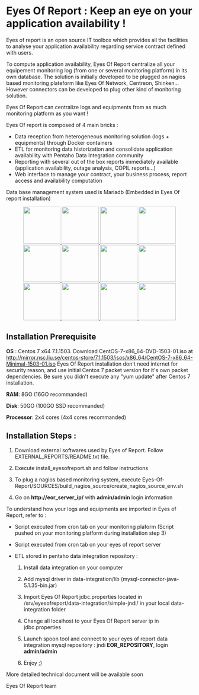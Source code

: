 # Eyes Of Report : Keep an eye on your application availability ! 

Eyes of report is an open source IT toolbox which provides all the facilities to analyse your application availability regarding service contract defined with users.

To compute application availability, Eyes Of Report centralize all your equipement monitoring log (from one or several monitoring platform) in its own database. The solution is initially developed to be plugged on nagios based monitoring plateform like Eyes Of Network, Centreon, Shinken...
However connectors can be developed to plug other kind of monitoring solution.

Eyes Of Report can centralize logs and equipments from as much monitoring platform as you want !

Eyes Of report is composed of 4 main bricks :
* Data reception from heterogeneous monitoring solution (logs + equipments) through Docker containers
* ETL for monitoring data historization and consolidate application availability with Pentaho Data Integration community
* Reporting with several out of the box reports immediately available (application availability, outage analysis, COPIL reports...)
* Web interface to manage your contract, your business process, report access and availability computation

Data base management system used is Mariadb (Embedded in Eyes Of report installation)

<p align="center">
  <a href="https://raw.githubusercontent.com/benoitvillage/Eyes-Of-Report/master/SAMPLES/Reporting_2.PNG" target="_blank">
  <img src="https://github.com/benoitvillage/Eyes-Of-Report/blob/master/SAMPLES/Reporting_2.PNG" width="100" height="100"/>
  </a>
  <a href="https://raw.githubusercontent.com/benoitvillage/Eyes-Of-Report/master/SAMPLES/Threshold.PNG" target="_blank">
  <img src="https://github.com/benoitvillage/Eyes-Of-Report/blob/master/SAMPLES/Threshold.PNG" width="100" height="100"/>
  </a>
  <a href="https://raw.githubusercontent.com/benoitvillage/Eyes-Of-Report/master/SAMPLES/Time_Period.PNG" target="_blank">
  <img src="https://github.com/benoitvillage/Eyes-Of-Report/blob/master/SAMPLES/Time_Period.PNG" width="100" height="100"/>
  </a>
  <a href="https://raw.githubusercontent.com/benoitvillage/Eyes-Of-Report/master/SAMPLES/application_report.JPG" target="_blank">
  <img src="https://github.com/benoitvillage/Eyes-Of-Report/blob/master/SAMPLES/application_report.JPG" width="100" height="100"/>
  </a>
  <a href="https://raw.githubusercontent.com/benoitvillage/Eyes-Of-Report/master/SAMPLES/application_report_2.JPG" target="_blank">
  <img src="https://github.com/benoitvillage/Eyes-Of-Report/blob/master/SAMPLES/application_report_2.JPG" width="100" height="100"/>
  </a>
  <a href="https://raw.githubusercontent.com/benoitvillage/Eyes-Of-Report/master/SAMPLES/application_report_3.JPG" target="_blank">
  <img src="https://github.com/benoitvillage/Eyes-Of-Report/blob/master/SAMPLES/application_report_3.JPG" width="100" height="100"/>
  </a>
  <a href="https://raw.githubusercontent.com/benoitvillage/Eyes-Of-Report/master/SAMPLES/application_tree.png" target="_blank">
  <img src="https://github.com/benoitvillage/Eyes-Of-Report/blob/master/SAMPLES/application_tree.png" width="100" height="100"/>
  </a>
  <a href="https://raw.githubusercontent.com/benoitvillage/Eyes-Of-Report/master/SAMPLES/outage_analysis.JPG" target="_blank">
  <img src="https://github.com/benoitvillage/Eyes-Of-Report/blob/master/SAMPLES/outage_analysis.JPG" width="100" height="100"/>
  </a>
  <a href="https://raw.githubusercontent.com/benoitvillage/Eyes-Of-Report/master/SAMPLES/Outage_analysis_2.JPG" target="_blank">
  <img src="https://github.com/benoitvillage/Eyes-Of-Report/blob/master/SAMPLES/Outage_analysis_2.JPG" width="100" height="100"/>
  </a>
  <a href="https://raw.githubusercontent.com/benoitvillage/Eyes-Of-Report/master/SAMPLES/service_catalog.png" target="_blank">
  <img src="https://github.com/benoitvillage/Eyes-Of-Report/blob/master/SAMPLES/service_catalog.png" width="100" height="100"/>
  </a>
  <a href="https://raw.githubusercontent.com/benoitvillage/Eyes-Of-Report/master/SAMPLES/COPIL_Report.JPG" target="_blank">
  <img src="https://github.com/benoitvillage/Eyes-Of-Report/blob/master/SAMPLES/COPIL_Report.JPG" width="100" height="100"/>
  </a>
  <a href="https://raw.githubusercontent.com/benoitvillage/Eyes-Of-Report/master/SAMPLES/ETL_Detail_status_1.PNG" target="_blank">
  <img src="https://github.com/benoitvillage/Eyes-Of-Report/blob/master/SAMPLES/ETL_Detail_status_1.PNG" width="100" height="100"/>
  </a>
</p>

## Installation Prerequisite

**OS** : Centos 7 x64 7.1.1503. Download CentOS-7-x86_64-DVD-1503-01.iso at http://mirror.nsc.liu.se/centos-store/7.1.1503/isos/x86_64/CentOS-7-x86_64-Minimal-1503-01.iso
Eyes Of Report installation don't need internet for security reason, and use initial Centos 7 packet version for it's own packet dependencies. Be sure you didn't execute any "yum update" after Centos 7 installation.

**RAM**: 8GO (16GO recommanded)

**Disk**: 50GO (100GO SSD recommanded)

**Processor**: 2x4 cores (4x4 cores recommanded)

## Installation Steps :

1. Download external softwares used by Eyes of Report. Follow EXTERNAL_REPORTS/README.txt file.

1. Execute install_eyesofreport.sh and follow instructions

1. To plug a nagios based monitoring system, execute Eyes-Of-Report/SOURCES/build_nagios_source/create_nagios_source_env.sh

1. Go on **http://eor_server_ip/** with **admin/admin** login information

To understand how your logs and equipments are imported in Eyes of Report, refer to :
* Script executed from cron tab on your monitoring plaform (Script pushed on your monitoring platform during installation step 3)
* Script executed from cron tab on your eyes of report server
* ETL stored in pentaho data integration repository :

    1. Install data integration on your computer

    1. Add mysql driver in data-integration/lib (mysql-connector-java-5.1.35-bin.jar)

    1. Import Eyes Of Report jdbc.properties located in /srv/eyesofreport/data-integration/simple-jndi/ in your  local data-integration folder

    1. Change all localhost to your Eyes Of Report server ip in jdbc.properties

    1. Launch spoon tool and connect to your eyes of report data integration mysql repository : jndi **EOR_REPOSITORY**, login **admin/admin**

    1. Enjoy ;)
		
More detailed technical document will be available soon

Eyes Of Report team
